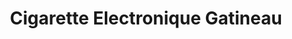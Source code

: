 ---
title: "Cigarette Electronique Gatineau"
url: /gatineau/cigarette-electronique-gatineau/
shop: E-Zigaretten
---